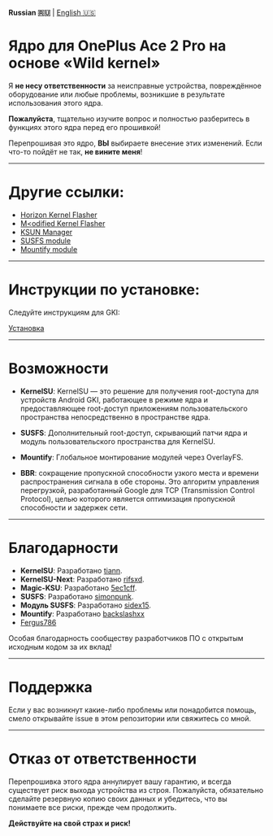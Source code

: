 **Russian 🇷🇺** | [English 🇺🇸​​ ](README.md)

# Ядро для OnePlus Ace 2 Pro на основе «Wild kernel»

Я **не несу ответственности** за неисправные устройства, повреждённое оборудование или любые проблемы, возникшие в результате использования этого ядра.

**Пожалуйста**, тщательно изучите вопрос и полностью разберитесь в функциях этого ядра перед его прошивкой!

Перепрошивая это ядро, **ВЫ** выбираете внесение этих изменений. Если что-то пойдёт не так, **не вините меня**!

---

# Другие ссылки:

- [Horizon Kernel Flasher](https://github.com/libxzr/HorizonKernelFlasher)
- [M<odified Kernel Flasher](https://github.com/fatalcoder524/KernelFlasher)
- [KSUN Manager](https://github.com/KernelSU-Next/KernelSU-Next)
- [SUSFS module](https://github.com/sidex15/ksu_module_susfs)
- [Mountify module](https://github.com/backslashxx/mountify)

---

# Инструкции по установке:

Следуйте инструкциям для GKI:

[Установка](https://kernelsu.org/guide/installation.html)

---

# Возможности

- **KernelSU**: KernelSU — это решение для получения root-доступа для устройств Android GKI, работающее в режиме ядра и предоставляющее root-доступ приложениям пользовательского пространства непосредственно в пространстве ядра.

- **SUSFS**: Дополнительный root-доступ, скрывающий патчи ядра и модуль пользовательского пространства для KernelSU.

- **Mountify**: Глобальное монтирование модулей через OverlayFS.

- **BBR**: сокращение пропускной способности узкого места и времени распространения сигнала в обе стороны. Это алгоритм управления перегрузкой, разработанный Google для TCP (Transmission Control Protocol), целью которого является оптимизация пропускной способности и задержек сети.

---

# Благодарности

- **KernelSU**: Разработано [tiann](https://github.com/tiann/KernelSU).
- **KernelSU-Next**: Разработано [rifsxd](https://github.com/KernelSU-Next/KernelSU-Next).
- **Magic-KSU**: Разработано [5ec1cff](https://github.com/5ec1cff/KernelSU).
- **SUSFS**: Разработано [simonpunk](https://gitlab.com/simonpunk/susfs4ksu.git).
- **Модуль SUSFS**: Разработано [sidex15](https://github.com/sidex15).
- **Mountify**: Разработано [backslashxx](https://github.com/backslashxx)
- [Fergus786](https://github.com/FerGus786)

Особая благодарность сообществу разработчиков ПО с открытым исходным кодом за их вклад!

---

# Поддержка

Если у вас возникнут какие-либо проблемы или понадобится помощь, смело открывайте issue в этом репозитории или свяжитесь со мной.

---

# Отказ от ответственности

Перепрошивка этого ядра аннулирует вашу гарантию, и всегда существует риск выхода устройства из строя. Пожалуйста, обязательно сделайте резервную копию своих данных и убедитесь, что вы понимаете все риски, прежде чем продолжить.

**Действуйте на свой страх и риск!**
